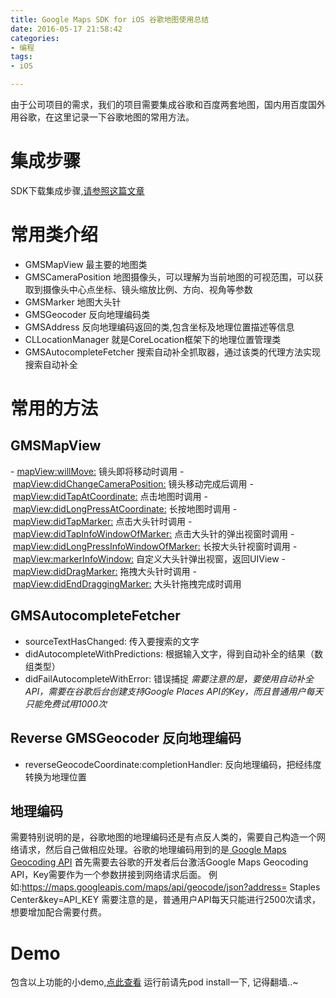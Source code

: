 ```yaml
---
title: Google Maps SDK for iOS 谷歌地图使用总结
date: 2016-05-17 21:58:42
categories:
- 编程
tags:
- iOS

---
```

由于公司项目的需求，我们的项目需要集成谷歌和百度两套地图，国内用百度国外用谷歌，在这里记录一下谷歌地图的常用方法。
<!--more-->
# 集成步骤
SDK下载集成步骤,[请参照这篇文章](http://www.jianshu.com/p/dc7d267d63d0)
# 常用类介绍
- GMSMapView 最主要的地图类  
- GMSCameraPosition 地图摄像头，可以理解为当前地图的可视范围，可以获取到摄像头中心点坐标、镜头缩放比例、方向、视角等参数
- GMSMarker 地图大头针
- GMSGeocoder 反向地理编码类
- GMSAddress 反向地理编码返回的类,包含坐标及地理位置描述等信息
- CLLocationManager 就是CoreLocation框架下的地理位置管理类
- GMSAutocompleteFetcher 搜索自动补全抓取器，通过该类的代理方法实现搜索自动补全
# 常用的方法
## GMSMapView
- [mapView:willMove:](https://developers.google.com/maps/documentation/ios-sdk/reference/protocol_g_m_s_map_view_delegate-p.html#ae1f53e0d056bf4d246356134ec594612) 镜头即将移动时调用
- [mapView:didChangeCameraPosition:](https://developers.google.com/maps/documentation/ios-sdk/reference/protocol_g_m_s_map_view_delegate-p.html#aabd01d59d7680799a0c24d3c8b5e4622) 镜头移动完成后调用
- [mapView:didTapAtCoordinate:](https://developers.google.com/maps/documentation/ios-sdk/reference/protocol_g_m_s_map_view_delegate-p.html#a9f226252840c79a996df402da9eec235) 点击地图时调用
- [mapView:didLongPressAtCoordinate:](https://developers.google.com/maps/documentation/ios-sdk/reference/protocol_g_m_s_map_view_delegate-p.html#a0499f484d9ea51041babd3ac8dcc7b27) 长按地图时调用
- [mapView:didTapMarker:](https://developers.google.com/maps/documentation/ios-sdk/reference/protocol_g_m_s_map_view_delegate-p.html#ae291e1bff99f9d06428ced09daf5802d)  点击大头针时调用
- [mapView:didTapInfoWindowOfMarker:](https://developers.google.com/maps/documentation/ios-sdk/reference/protocol_g_m_s_map_view_delegate-p.html#ae1614978aef680d671a6a95da8e13bf7) 点击大头针的弹出视窗时调用
- [mapView:didLongPressInfoWindowOfMarker:](https://developers.google.com/maps/documentation/ios-sdk/reference/protocol_g_m_s_map_view_delegate-p.html#a4ff47da211c1cc6ca0aa53d52717f0db) 长按大头针视窗时调用
- [mapView:markerInfoWindow:](https://developers.google.com/maps/documentation/ios-sdk/reference/protocol_g_m_s_map_view_delegate-p.html#ab83c3dab588f06e6227794740782bf55) 自定义大头针弹出视窗，返回UIView
- [mapView:didDragMarker:](https://developers.google.com/maps/documentation/ios-sdk/reference/protocol_g_m_s_map_view_delegate-p.html#ae13d024d818081757bb058ecc532459a) 拖拽大头针时调用
- [mapView:didEndDraggingMarker:](https://developers.google.com/maps/documentation/ios-sdk/reference/protocol_g_m_s_map_view_delegate-p.html#adab19737cc05cfda53a03c0247ab9e1e) 大头针拖拽完成时调用
## GMSAutocompleteFetcher
- sourceTextHasChanged: 传入要搜索的文字
- didAutocompleteWithPredictions: 根据输入文字，得到自动补全的结果（数组类型）
- didFailAutocompleteWithError: 错误捕捉
*需要注意的是，要使用自动补全API，需要在谷歌后台创建支持Google Places API的Key，而且普通用户每天只能免费试用1000次*
## Reverse GMSGeocoder 反向地理编码
- reverseGeocodeCoordinate:completionHandler: 反向地理编码，把经纬度转换为地理位置
## 地理编码
需要特别说明的是，谷歌地图的地理编码还是有点反人类的，需要自己构造一个网络请求，然后自己做相应处理。谷歌的地理编码用到的是[
                                                              Google Maps Geocoding API](https://developers.google.com/maps/documentation/geocoding/intro#geocoding) 首先需要去谷歌的开发者后台激活Google Maps Geocoding API，Key需要作为一个参数拼接到网络请求后面。
例如:https://maps.googleapis.com/maps/api/geocode/json?address= Staples Center&key=API_KEY
需要注意的是，普通用户API每天只能进行2500次请求，想要增加配合需要付费。
# Demo
包含以上功能的小demo,[点此查看](https://github.com/WhisperKarl/GoogleMaps-Demo)
运行前请先pod install一下, 记得翻墙..~